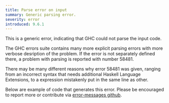 ```yaml
---
title: Parse error on input
summary: Generic parsing error.
severity: error
introduced: 9.6.1
---
```


This is a generic error, indicating that GHC could not parse the input code. 

The GHC errors suite contains many more explicit parsing errors with more verbose desription of the problem. If the error is not separately defined there, a problem with parsing is reported with number 58481.

There may be many different reasons why error 58481 was given, ranging from an incorrect syntax that needs additional Haskell Language Extensions, to a expression mistakenly put in the same line as other.

Below are example of code that generates this error. Please be encouraged to report more or contribute via [error-messages github](https://github.com/haskell/error-messages).